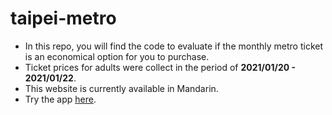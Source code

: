 # taipei-metro
- In this repo, you will find the code to evaluate if the monthly metro ticket is an economical option for you to purchase. 
- Ticket prices for adults were collect in the period of **2021/01/20 - 2021/01/22**. 
- This website is currently available in Mandarin. 
- Try the app [here](https://taipei-metro.herokuapp.com/).
